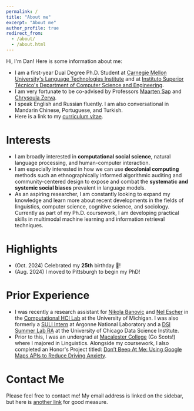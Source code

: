 ```yaml
---
permalink: /
title: "About me"
excerpt: "About me"
author_profile: true
redirect_from: 
  - /about/
  - /about.html
---
```


Hi, I'm Dan! Here is some information about me:
- I am a first-year Dual Degree Ph.D. Student at [Carnegie Mellon University's Language Technologies Institute](https://www.lti.cs.cmu.edu/) and at [Instituto Superior Técnico's Department of Computer Science and Engineering](https://dei.tecnico.ulisboa.pt/).
- I am very fortunate to be co-advised by Professors [Maarten Sap](https://maartensap.com/) and [Chrysoula Zerva](https://scholar.google.com/citations?user=S5NGkFsAAAAJ&hl=en&oi=ao).
- I speak English and Russian fluently. I am also conversational in Mandarin Chinese, Portuguese, and Turkish.
- Here is a link to my [curriculum vitae](https://chechelnitskd.github.io/Chechelnitsky_CV_2024.pdf).

# Interests
- I am broadly interested in **computational social science**, natural language processing, and human-computer interaction. 
- I am especially interested in how we can use **decolonial computing** methods such an ethnographically informed algorithmic auditing and community-centered design to expose and combat the **systematic and systemic social biases** prevalent in language models.
- As an aspiring researcher, I am constantly looking to expand my knowledge and learn more about recent developments in the fields of linguistics, computer science, cognitive science, and sociology. Currently as part of my Ph.D. coursework, I am developing practical skills in multimodal machine learning and information retrieval techniques.

# Highlights
- (Oct. 2024) Celebrated my **25th** birthday 🥳!
- (Aug. 2024) I moved to Pittsburgh to begin my PhD!

# Prior Experience
- I was recently a research assistant for [Nikola Banovic](https://www.nikolabanovic.net/) and [Nel Escher](https://kescher.github.io/cool-zone/) in the [Computational HCI Lab](https://x.com/comphcilab) at the University of Michigan. I was also formerly a [SULI Intern](https://science.osti.gov/wdts/suli) at Argonne National Laboratory and a [DSI Summer Lab RA](https://datascience.uchicago.edu/education/summerlab/) at the University of Chicago Data Science Institute.
- Prior to this, I was an undergrad at [Macalester College](https://www.macalester.edu/) (Go Scots!) where I majored in Linguistics. Alongside my coursework, I also completed an Honor's Project titled: [Don’t Beep At Me: Using Google Maps APIs to Reduce Driving Anxiety](https://digitalcommons.macalester.edu/mathcs_honors/69/).

# Contact Me

Please feel free to contact me! My email address is linked on the sidebar, but here is [another link](mailto:dchechel@cmu.edu) for good measure.
